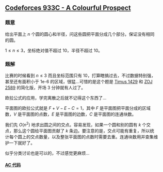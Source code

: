 ## [Codeforces 933C - A Colourful Prospect](http://codeforces.com/problemset/problem/933/C)

### 题意

给出平面上 $n$ 个圆的圆心和半径，问这些圆把平面分成几个部分。保证没有相同的圆。

$1 \le n \le 3$，坐标绝对值不超过 10，半径不超过 10。

### 题解

比赛的时候看到 $n \le 3$ 而且坐标范围只有 10，打算瞎搞过去，不过数据特别强，甚至还有面积小于 1e-6 的区域，很猛...可惜的是这个题是 [Timus 1429](http://acm.timus.ru/problem.aspx?space=1&num=1429) 和 [ZOJ 2589](http://acm.zju.edu.cn/onlinejudge/showProblem.do?problemCode=2589) 的简化版，开场 3 分钟就有人过了。

欧拉公式的应用，学完离散之后就不记得这个东西了...

平面图的欧拉公式就是 $F+V-E-C = 1$，其中 $F$ 是平面图把平面分成的区域数，$V$ 是平面图的点数，$E$ 是平面图的边数，$C$ 是平面图的连通块数。

我们先 $O(n^2)$ 地求出圆之间的交点。容易发现，如果一个圆和别的圆有 $k$ 个交点，那么这个圆给平面图贡献了 $k$ 条边。要注意的是，交点可能有重复，所以统计每个圆上的交点数量，以及整张平面图的点数时需要去重。连通块数用并查集维护一下就好了。

似乎分类讨论也是可以的，不过感觉更麻烦...

#### [AC 代码](https://github.com/TsReaper/Competitive-Programming/blob/master/codeforces/933C/sol.cpp)
